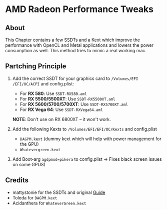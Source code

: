 # AMD Radeon Performance Tweaks
## About
This Chapter contains a few SSDTs and a Kext which improve the performance with OpenCL and Metal applications and lowers the power consumption as well. This method tries to mimic a real working mac.

## Partching Principle

1. Add the correct SSDT for your graphics card to `/Volumes/EFI /EFI/OC/ACPI` and config.plist:

	- For **RX 580**: Use `SSDT-RX580.aml`
	- For **RX 5500/5500XT**: Use `SSDT-RX5500XT.aml` 
	- For **RX 5600/5700/5700XT**: Use `SSDT-RX5700XT.aml`
	- For **RX Vega 64**: Use `SSDT-RXVega64.aml`
	
	**NOTE**: Don't use on RX 6800XT – it won't work.

2. Add the following Kexts to `/Volumes/EFI/EFI/OC/Kexts` and config.plist

	- `DAGPM.kext` (dummy kext which will help with power management for the GPU)
	- `Whatevergreen.kext`

3. Add Boot-arg `agdpmod=pikera` to config.plist &rarr; Fixes black screen issues on some GPUS)

## Credits
- mattystonie for the SSDTs and original [Guide](https://www.tonymacx86.com/threads/amd-radeon-performance-enhanced-ssdt.296555/)
- Toleda for `DAGPM.kext`
- Acidanthera for `WhateverGreen.kext` 
 